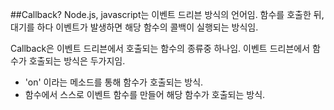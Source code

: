##Callback?
Node.js, javascript는 이벤트 드리븐 방식의 언어임.
함수를 호출한 뒤, 대기를 하다 이벤트가 발생하면 해당 함수의 콜백이 실행되는 방식임.

Callback은 이벤트 드리븐에서 호출되는 함수의 종류중 하나임.
이벤트 드리븐에서 함수가 호출되는 방식은 두가지임.
- 'on' 이라는 메소드를 통해 함수가 호출되는 방식.
- 함수에서 스스로 이벤트 함수를 만들어 해당 함수가 호출되는 방식.